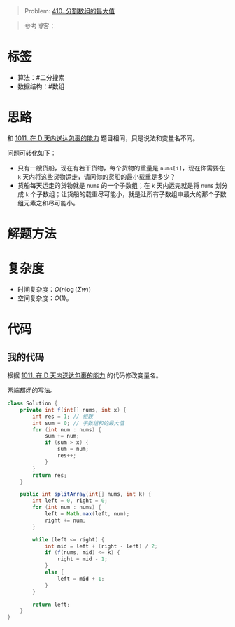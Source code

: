 <!--
 * @Auther: zth
 * @Date: 2024-03-04 10:51:47
 * @LastEditTime: 2024-03-07 17:09:31
 * @Description:
-->

> Problem: [410. 分割数组的最大值](https://leetcode.cn/problems/split-array-largest-sum/description/)

> 参考博客：

# 标签

- 算法：#二分搜索
- 数据结构：#数组

# 思路

和 [1011. 在 D 天内送达包裹的能力](1011_在D天内送达包裹的能力.md) 题目相同，只是说法和变量名不同。

问题可转化如下：

- 只有一艘货船，现在有若干货物，每个货物的重量是 `nums[i]`，现在你需要在 `k` 天内将这些货物运走，请问你的货船的最小载重是多少？
- 货船每天运走的货物就是 `nums` 的一个子数组；在 `k` 天内运完就是将 `nums` 划分成 `k` 个子数组；让货船的载重尽可能小，就是让所有子数组中最大的那个子数组元素之和尽可能小。

# 解题方法

# 复杂度

- 时间复杂度：$O(n\log(\Sigma w))$
- 空间复杂度：$O(1)$。

# 代码

## 我的代码

根据 [1011. 在 D 天内送达包裹的能力](1011_在D天内送达包裹的能力.md) 的代码修改变量名。

两端都闭的写法。

```Java
class Solution {
    private int f(int[] nums, int x) {
        int res = 1; // 组数
        int sum = 0; // 子数组和的最大值
        for (int num : nums) {
            sum += num;
            if (sum > x) {
                sum = num;
                res++;
            }
        }
        return res;
    }

    public int splitArray(int[] nums, int k) {
        int left = 0, right = 0;
        for (int num : nums) {
            left = Math.max(left, num);
            right += num;
        }

        while (left <= right) {
            int mid = left + (right - left) / 2;
            if (f(nums, mid) <= k) {
                right = mid - 1;
            }
            else {
                left = mid + 1;
            }
        }

        return left;
    }
}
```
